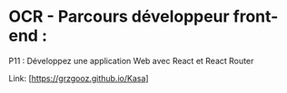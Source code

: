 # OCR - Parcours développeur front-end :

P11 : Développez une application Web avec React et React Router

Link: [https://grzgooz.github.io/Kasa]
